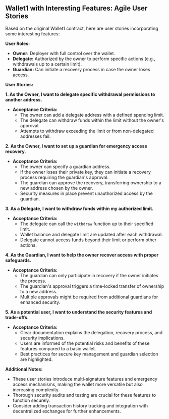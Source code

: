 ## Wallet1 with Interesting Features: Agile User Stories

Based on the original Wallet1 contract, here are user stories incorporating some interesting features:

**User Roles:**

* **Owner:** Deployer with full control over the wallet.
* **Delegate:** Authorized by the owner to perform specific actions (e.g., withdrawals up to a certain limit).
* **Guardian:** Can initiate a recovery process in case the owner loses access.

**User Stories:**

**1. As the Owner, I want to delegate specific withdrawal permissions to another address.**

* **Acceptance Criteria:**
    * The owner can add a delegate address with a defined spending limit.
    * The delegate can withdraw funds within the limit without the owner's approval.
    * Attempts to withdraw exceeding the limit or from non-delegated addresses fail.

**2. As the Owner, I want to set up a guardian for emergency access recovery.**

* **Acceptance Criteria:**
    * The owner can specify a guardian address.
    * If the owner loses their private key, they can initiate a recovery process requiring the guardian's approval.
    * The guardian can approve the recovery, transferring ownership to a new address chosen by the owner.
    * Security measures in place prevent unauthorized access by the guardian.

**3. As a Delegate, I want to withdraw funds within my authorized limit.**

* **Acceptance Criteria:**
    * The delegate can call the `withdraw` function up to their specified limit.
    * Wallet balance and delegate limit are updated after each withdrawal.
    * Delegate cannot access funds beyond their limit or perform other actions.

**4. As the Guardian, I want to help the owner recover access with proper safeguards.**

* **Acceptance Criteria:**
    * The guardian can only participate in recovery if the owner initiates the process.
    * The guardian's approval triggers a time-locked transfer of ownership to a new address.
    * Multiple approvals might be required from additional guardians for enhanced security.

**5. As a potential user, I want to understand the security features and trade-offs.**

* **Acceptance Criteria:**
    * Clear documentation explains the delegation, recovery process, and security implications.
    * Users are informed of the potential risks and benefits of these features compared to a basic wallet.
    * Best practices for secure key management and guardian selection are highlighted.

**Additional Notes:**

* These user stories introduce multi-signature features and emergency access mechanisms, making the wallet more versatile but also increasing complexity.
* Thorough security audits and testing are crucial for these features to function securely.
* Consider adding transaction history tracking and integration with decentralized exchanges for further enhancements.


